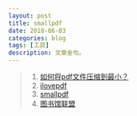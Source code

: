```yaml
---
layout: post
title: smallpdf
date: 2018-06-03
categories: blog
tags: [工具]
description: 文章金句。
---
```



>1. [如何将pdf文件压缩到最小？](https://www.zhihu.com/question/30522070)
>1. [ilovepdf](https://www.ilovepdf.com/zh_cn)
>1. [smallpdf](https://link.zhihu.com/?target=https%3A//smallpdf.com/cn/about)
>1. [图书馆联盟](https://www.douban.com/group/topic/109234033/)

